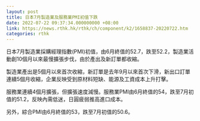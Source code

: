 ```yaml
---
layout: post
title: 日本7月製造業及服務業PMI初值下跌
date: 2022-07-22 09:37:34.000000000 +08:00
link: https://news.rthk.hk/rthk/ch/component/k2/1658837-20220722.htm
categories: rthk
---
```


日本7月製造業採購經理指數(PMI)初值，由6月終值的52.7，跌至52.2，製造業活動創10個月以來最慢擴張步伐，由於產出及新訂單都收縮。

製造業產出是5個月以來首次收縮，新訂單是去年9月以來首次下滑，新出口訂單連續5個月收縮，企業反映受到原材料短缺、能源及工資成本上升打擊。

服務業連續4個月擴張，但擴張速度減慢。服務業PMI由6月終值的54，跌至7月初值的51.2，反映內需低迷，日圓疲弱推高進口成本。

另外，綜合PMI由6月終值的53，跌至7月初值的50.6。
